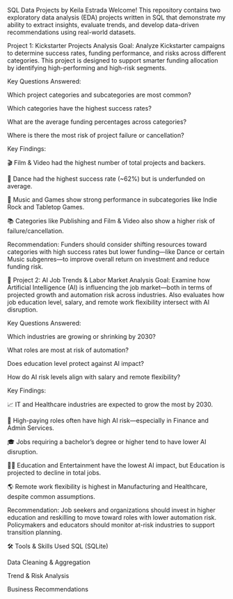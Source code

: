 SQL Data Projects by Keila Estrada
Welcome! This repository contains two exploratory data analysis (EDA) projects written in SQL that demonstrate my ability to extract insights, evaluate trends, and develop data-driven recommendations using real-world datasets.

Project 1: Kickstarter Projects Analysis
Goal:
Analyze Kickstarter campaigns to determine success rates, funding performance, and risks across different categories. This project is designed to support smarter funding allocation by identifying high-performing and high-risk segments.

Key Questions Answered:

Which project categories and subcategories are most common?

Which categories have the highest success rates?

What are the average funding percentages across categories?

Where is there the most risk of project failure or cancellation?

Key Findings:

🎬 Film & Video had the highest number of total projects and backers.

💃 Dance had the highest success rate (~62%) but is underfunded on average.

🎵 Music and Games show strong performance in subcategories like Indie Rock and Tabletop Games.

📚 Categories like Publishing and Film & Video also show a higher risk of failure/cancellation.

Recommendation:
Funders should consider shifting resources toward categories with high success rates but lower funding—like Dance or certain Music subgenres—to improve overall return on investment and reduce funding risk.

🤖 Project 2: AI Job Trends & Labor Market Analysis
Goal:
Examine how Artificial Intelligence (AI) is influencing the job market—both in terms of projected growth and automation risk across industries. Also evaluates how job education level, salary, and remote work flexibility intersect with AI disruption.

Key Questions Answered:

Which industries are growing or shrinking by 2030?

What roles are most at risk of automation?

Does education level protect against AI impact?

How do AI risk levels align with salary and remote flexibility?

Key Findings:

📈 IT and Healthcare industries are expected to grow the most by 2030.

💸 High-paying roles often have high AI risk—especially in Finance and Admin Services.

🎓 Jobs requiring a bachelor’s degree or higher tend to have lower AI disruption.

🧑‍🏫 Education and Entertainment have the lowest AI impact, but Education is projected to decline in total jobs.

🌎 Remote work flexibility is highest in Manufacturing and Healthcare, despite common assumptions.

Recommendation:
Job seekers and organizations should invest in higher education and reskilling to move toward roles with lower automation risk. Policymakers and educators should monitor at-risk industries to support transition planning.

🛠 Tools & Skills Used
SQL (SQLite)

Data Cleaning & Aggregation

Trend & Risk Analysis

Business Recommendations
